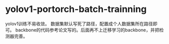 # yolov1-portorch-batch-trainning

yolov1训练不易收敛。
数据集默认写死了路径，配置成个人数据集所在路径即可。
backbone的代码参考论文写的。后面再不上迁移学习的backbone，并把检测器完善。
